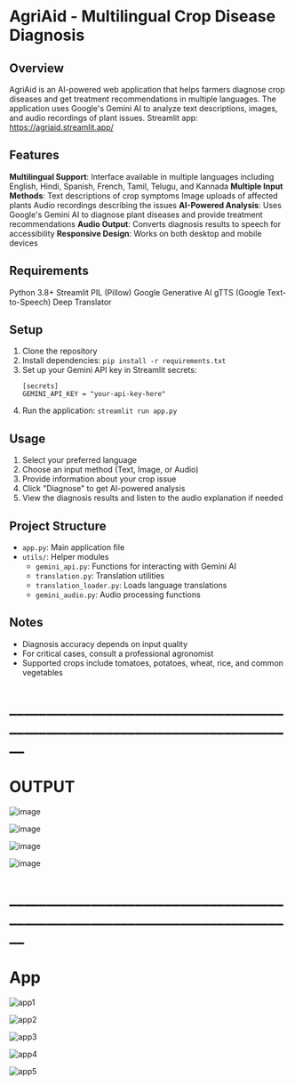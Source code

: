 # AgriAid - Multilingual Crop Disease Diagnosis

## Overview
AgriAid is an AI-powered web application that helps farmers diagnose crop diseases and get treatment recommendations in multiple languages. The application uses Google's Gemini AI to analyze text descriptions, images, and audio recordings of plant issues.
Streamlit app: https://agriaid.streamlit.app/

## Features
**Multilingual Support**: Interface available in multiple languages including English, Hindi, Spanish, French, Tamil, Telugu, and Kannada
**Multiple Input Methods**:
  Text descriptions of crop symptoms
  Image uploads of affected plants
  Audio recordings describing the issues
**AI-Powered Analysis**: Uses Google's Gemini AI to diagnose plant diseases and provide treatment recommendations
**Audio Output**: Converts diagnosis results to speech for accessibility
**Responsive Design**: Works on both desktop and mobile devices

## Requirements
Python 3.8+
Streamlit
PIL (Pillow)
Google Generative AI
gTTS (Google Text-to-Speech)
Deep Translator

## Setup
1. Clone the repository
2. Install dependencies: `pip install -r requirements.txt`
3. Set up your Gemini API key in Streamlit secrets:
   ```
   [secrets]
   GEMINI_API_KEY = "your-api-key-here"
   ```
4. Run the application: `streamlit run app.py`

## Usage
1. Select your preferred language
2. Choose an input method (Text, Image, or Audio)
3. Provide information about your crop issue
4. Click "Diagnose" to get AI-powered analysis
5. View the diagnosis results and listen to the audio explanation if needed

## Project Structure
- `app.py`: Main application file
- `utils/`: Helper modules
  - `gemini_api.py`: Functions for interacting with Gemini AI
  - `translation.py`: Translation utilities
  - `translation_loader.py`: Loads language translations
  - `gemini_audio.py`: Audio processing functions

## Notes
- Diagnosis accuracy depends on input quality
- For critical cases, consult a professional agronomist
- Supported crops include tomatoes, potatoes, wheat, rice, and common vegetables

# ____________________________________________________________________________
 
# OUTPUT

![image](https://github.com/user-attachments/assets/59365fb2-6553-4c31-871c-c105d62789f7)

![image](https://github.com/user-attachments/assets/e41e077e-2057-4de7-bb7b-ca1b9eefe2e7)

![image](https://github.com/user-attachments/assets/5cebd2fb-ec6e-4c31-a777-d2ff6effd3f6)

![image](https://github.com/user-attachments/assets/2ede25f4-ad77-4b54-8d49-0739de36499f)

# ____________________________________________________________________________
# App
![app1](https://github.com/user-attachments/assets/9a0437c9-efb7-4076-95b4-e462a0f5dc29)

![app2](https://github.com/user-attachments/assets/e70861b2-4236-4c6f-950d-752e3d045643)

![app3](https://github.com/user-attachments/assets/567b25d3-df2a-481e-ba68-292420586d1b)

![app4](https://github.com/user-attachments/assets/73a972d3-387d-4daa-84aa-3297c8c78554)

![app5](https://github.com/user-attachments/assets/065e6c49-ea28-4c4f-b17e-afeee54fa5c4)



